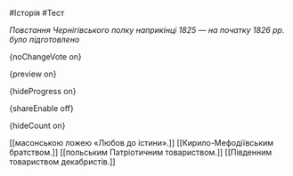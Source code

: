 #Історія #Тест

*Повстання Чернігівського полку наприкінці 1825 — на початку 1826 рр. було підготовлено*

{noChangeVote on}

{preview on}

{hideProgress on}

{shareEnable off}

{hideCount on}

[[масонською ложею «Любов до істини».]]
[[Кирило-Мефодіївським братством.]]
[[польським Патріотичним товариством.]]
[[Південним товариством декабристів.]]
